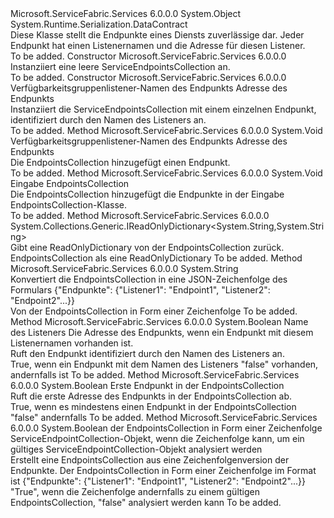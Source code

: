 <Type Name="ServiceEndpointCollection" FullName="Microsoft.ServiceFabric.Services.Communication.ServiceEndpointCollection">
  <TypeSignature Language="C#" Value="public sealed class ServiceEndpointCollection" />
  <TypeSignature Language="ILAsm" Value=".class public auto ansi sealed beforefieldinit ServiceEndpointCollection extends System.Object" />
  <TypeSignature Language="DocId" Value="T:Microsoft.ServiceFabric.Services.Communication.ServiceEndpointCollection" />
  <TypeSignature Language="VB.NET" Value="Public NotInheritable Class ServiceEndpointCollection" />
  <TypeSignature Language="F#" Value="type ServiceEndpointCollection = class" />
  <AssemblyInfo>
    <AssemblyName>Microsoft.ServiceFabric.Services</AssemblyName>
    <AssemblyVersion>6.0.0.0</AssemblyVersion>
  </AssemblyInfo>
  <Base>
    <BaseTypeName>System.Object</BaseTypeName>
  </Base>
  <Interfaces />
  <Attributes>
    <Attribute>
      <AttributeName>System.Runtime.Serialization.DataContract</AttributeName>
    </Attribute>
  </Attributes>
  <Docs>
    <summary>
            Diese Klasse stellt die Endpunkte eines Diensts zuverlässige dar. Jeder Endpunkt hat einen Listenernamen und die Adresse für diesen Listener.
            </summary>
    <remarks>To be added.</remarks>
  </Docs>
  <Members>
    <Member MemberName=".ctor">
      <MemberSignature Language="C#" Value="public ServiceEndpointCollection ();" />
      <MemberSignature Language="ILAsm" Value=".method public hidebysig specialname rtspecialname instance void .ctor() cil managed" />
      <MemberSignature Language="DocId" Value="M:Microsoft.ServiceFabric.Services.Communication.ServiceEndpointCollection.#ctor" />
      <MemberSignature Language="VB.NET" Value="Public Sub New ()" />
      <MemberType>Constructor</MemberType>
      <AssemblyInfo>
        <AssemblyName>Microsoft.ServiceFabric.Services</AssemblyName>
        <AssemblyVersion>6.0.0.0</AssemblyVersion>
      </AssemblyInfo>
      <Parameters />
      <Docs>
        <summary>
            Instanziiert eine leere ServiceEndpointsCollection an.
            </summary>
        <remarks>To be added.</remarks>
      </Docs>
    </Member>
    <Member MemberName=".ctor">
      <MemberSignature Language="C#" Value="public ServiceEndpointCollection (string listenerName, string endpointAddress);" />
      <MemberSignature Language="ILAsm" Value=".method public hidebysig specialname rtspecialname instance void .ctor(string listenerName, string endpointAddress) cil managed" />
      <MemberSignature Language="DocId" Value="M:Microsoft.ServiceFabric.Services.Communication.ServiceEndpointCollection.#ctor(System.String,System.String)" />
      <MemberSignature Language="VB.NET" Value="Public Sub New (listenerName As String, endpointAddress As String)" />
      <MemberSignature Language="F#" Value="new Microsoft.ServiceFabric.Services.Communication.ServiceEndpointCollection : string * string -&gt; Microsoft.ServiceFabric.Services.Communication.ServiceEndpointCollection" Usage="new Microsoft.ServiceFabric.Services.Communication.ServiceEndpointCollection (listenerName, endpointAddress)" />
      <MemberType>Constructor</MemberType>
      <AssemblyInfo>
        <AssemblyName>Microsoft.ServiceFabric.Services</AssemblyName>
        <AssemblyVersion>6.0.0.0</AssemblyVersion>
      </AssemblyInfo>
      <Parameters>
        <Parameter Name="listenerName" Type="System.String" />
        <Parameter Name="endpointAddress" Type="System.String" />
      </Parameters>
      <Docs>
        <param name="listenerName">Verfügbarkeitsgruppenlistener-Namen des Endpunkts</param>
        <param name="endpointAddress">Adresse des Endpunkts</param>
        <summary>
            Instanziiert die ServiceEndpointsCollection mit einem einzelnen Endpunkt, identifiziert durch den Namen des Listeners an.
            </summary>
        <remarks>To be added.</remarks>
      </Docs>
    </Member>
    <Member MemberName="AddEndpoint">
      <MemberSignature Language="C#" Value="public void AddEndpoint (string listenerName, string endpointAddress);" />
      <MemberSignature Language="ILAsm" Value=".method public hidebysig instance void AddEndpoint(string listenerName, string endpointAddress) cil managed" />
      <MemberSignature Language="DocId" Value="M:Microsoft.ServiceFabric.Services.Communication.ServiceEndpointCollection.AddEndpoint(System.String,System.String)" />
      <MemberSignature Language="VB.NET" Value="Public Sub AddEndpoint (listenerName As String, endpointAddress As String)" />
      <MemberSignature Language="F#" Value="member this.AddEndpoint : string * string -&gt; unit" Usage="serviceEndpointCollection.AddEndpoint (listenerName, endpointAddress)" />
      <MemberType>Method</MemberType>
      <AssemblyInfo>
        <AssemblyName>Microsoft.ServiceFabric.Services</AssemblyName>
        <AssemblyVersion>6.0.0.0</AssemblyVersion>
      </AssemblyInfo>
      <ReturnValue>
        <ReturnType>System.Void</ReturnType>
      </ReturnValue>
      <Parameters>
        <Parameter Name="listenerName" Type="System.String" />
        <Parameter Name="endpointAddress" Type="System.String" />
      </Parameters>
      <Docs>
        <param name="listenerName">Verfügbarkeitsgruppenlistener-Namen des Endpunkts</param>
        <param name="endpointAddress">Adresse des Endpunkts</param>
        <summary>
            Die EndpointsCollection hinzugefügt einen Endpunkt.
            </summary>
        <remarks>To be added.</remarks>
      </Docs>
    </Member>
    <Member MemberName="AddEndpoints">
      <MemberSignature Language="C#" Value="public void AddEndpoints (Microsoft.ServiceFabric.Services.Communication.ServiceEndpointCollection newEndpoints);" />
      <MemberSignature Language="ILAsm" Value=".method public hidebysig instance void AddEndpoints(class Microsoft.ServiceFabric.Services.Communication.ServiceEndpointCollection newEndpoints) cil managed" />
      <MemberSignature Language="DocId" Value="M:Microsoft.ServiceFabric.Services.Communication.ServiceEndpointCollection.AddEndpoints(Microsoft.ServiceFabric.Services.Communication.ServiceEndpointCollection)" />
      <MemberSignature Language="VB.NET" Value="Public Sub AddEndpoints (newEndpoints As ServiceEndpointCollection)" />
      <MemberSignature Language="F#" Value="member this.AddEndpoints : Microsoft.ServiceFabric.Services.Communication.ServiceEndpointCollection -&gt; unit" Usage="serviceEndpointCollection.AddEndpoints newEndpoints" />
      <MemberType>Method</MemberType>
      <AssemblyInfo>
        <AssemblyName>Microsoft.ServiceFabric.Services</AssemblyName>
        <AssemblyVersion>6.0.0.0</AssemblyVersion>
      </AssemblyInfo>
      <ReturnValue>
        <ReturnType>System.Void</ReturnType>
      </ReturnValue>
      <Parameters>
        <Parameter Name="newEndpoints" Type="Microsoft.ServiceFabric.Services.Communication.ServiceEndpointCollection" />
      </Parameters>
      <Docs>
        <param name="newEndpoints">Eingabe EndpointsCollection</param>
        <summary>
            Die EndpointsCollection hinzugefügt die Endpunkte in der Eingabe EndpointsCollection-Klasse.
            </summary>
        <remarks>To be added.</remarks>
      </Docs>
    </Member>
    <Member MemberName="ToReadOnlyDictionary">
      <MemberSignature Language="C#" Value="public System.Collections.Generic.IReadOnlyDictionary&lt;string,string&gt; ToReadOnlyDictionary ();" />
      <MemberSignature Language="ILAsm" Value=".method public hidebysig instance class System.Collections.Generic.IReadOnlyDictionary`2&lt;string, string&gt; ToReadOnlyDictionary() cil managed" />
      <MemberSignature Language="DocId" Value="M:Microsoft.ServiceFabric.Services.Communication.ServiceEndpointCollection.ToReadOnlyDictionary" />
      <MemberSignature Language="VB.NET" Value="Public Function ToReadOnlyDictionary () As IReadOnlyDictionary(Of String, String)" />
      <MemberSignature Language="F#" Value="member this.ToReadOnlyDictionary : unit -&gt; System.Collections.Generic.IReadOnlyDictionary&lt;string, string&gt;" Usage="serviceEndpointCollection.ToReadOnlyDictionary " />
      <MemberType>Method</MemberType>
      <AssemblyInfo>
        <AssemblyName>Microsoft.ServiceFabric.Services</AssemblyName>
        <AssemblyVersion>6.0.0.0</AssemblyVersion>
      </AssemblyInfo>
      <ReturnValue>
        <ReturnType>System.Collections.Generic.IReadOnlyDictionary&lt;System.String,System.String&gt;</ReturnType>
      </ReturnValue>
      <Parameters />
      <Docs>
        <summary>
            Gibt eine ReadOnlyDictionary von der EndpointsCollection zurück.
            </summary>
        <returns>EndpointsCollection als eine ReadOnlyDictionary</returns>
        <remarks>To be added.</remarks>
      </Docs>
    </Member>
    <Member MemberName="ToString">
      <MemberSignature Language="C#" Value="public override string ToString ();" />
      <MemberSignature Language="ILAsm" Value=".method public hidebysig virtual instance string ToString() cil managed" />
      <MemberSignature Language="DocId" Value="M:Microsoft.ServiceFabric.Services.Communication.ServiceEndpointCollection.ToString" />
      <MemberSignature Language="VB.NET" Value="Public Overrides Function ToString () As String" />
      <MemberSignature Language="F#" Value="override this.ToString : unit -&gt; string" Usage="serviceEndpointCollection.ToString " />
      <MemberType>Method</MemberType>
      <AssemblyInfo>
        <AssemblyName>Microsoft.ServiceFabric.Services</AssemblyName>
        <AssemblyVersion>6.0.0.0</AssemblyVersion>
      </AssemblyInfo>
      <ReturnValue>
        <ReturnType>System.String</ReturnType>
      </ReturnValue>
      <Parameters />
      <Docs>
        <summary>
            Konvertiert die EndpointsCollection in eine JSON-Zeichenfolge des Formulars {"Endpunkte": {"Listener1": "Endpoint1", "Listener2": "Endpoint2"...}}
            </summary>
        <returns>Von der EndpointsCollection in Form einer Zeichenfolge</returns>
        <remarks>To be added.</remarks>
      </Docs>
    </Member>
    <Member MemberName="TryGetEndpointAddress">
      <MemberSignature Language="C#" Value="public bool TryGetEndpointAddress (string listenerName, out string endpointAddress);" />
      <MemberSignature Language="ILAsm" Value=".method public hidebysig instance bool TryGetEndpointAddress(string listenerName, [out] string&amp; endpointAddress) cil managed" />
      <MemberSignature Language="DocId" Value="M:Microsoft.ServiceFabric.Services.Communication.ServiceEndpointCollection.TryGetEndpointAddress(System.String,System.String@)" />
      <MemberSignature Language="VB.NET" Value="Public Function TryGetEndpointAddress (listenerName As String, ByRef endpointAddress As String) As Boolean" />
      <MemberSignature Language="F#" Value="member this.TryGetEndpointAddress : string *  -&gt; bool" Usage="serviceEndpointCollection.TryGetEndpointAddress (listenerName, endpointAddress)" />
      <MemberType>Method</MemberType>
      <AssemblyInfo>
        <AssemblyName>Microsoft.ServiceFabric.Services</AssemblyName>
        <AssemblyVersion>6.0.0.0</AssemblyVersion>
      </AssemblyInfo>
      <ReturnValue>
        <ReturnType>System.Boolean</ReturnType>
      </ReturnValue>
      <Parameters>
        <Parameter Name="listenerName" Type="System.String" />
        <Parameter Name="endpointAddress" Type="System.String&amp;" RefType="out" />
      </Parameters>
      <Docs>
        <param name="listenerName">Name des Listeners</param>
        <param name="endpointAddress">Die Adresse des Endpunkts, wenn ein Endpunkt mit diesem Listenernamen vorhanden ist.</param>
        <summary>
            Ruft den Endpunkt identifiziert durch den Namen des Listeners an.
            </summary>
        <returns>True, wenn ein Endpunkt mit dem Namen des Listeners "false" vorhanden, andernfalls ist</returns>
        <remarks>To be added.</remarks>
      </Docs>
    </Member>
    <Member MemberName="TryGetFirstEndpointAddress">
      <MemberSignature Language="C#" Value="public bool TryGetFirstEndpointAddress (out string endpointAddress);" />
      <MemberSignature Language="ILAsm" Value=".method public hidebysig instance bool TryGetFirstEndpointAddress([out] string&amp; endpointAddress) cil managed" />
      <MemberSignature Language="DocId" Value="M:Microsoft.ServiceFabric.Services.Communication.ServiceEndpointCollection.TryGetFirstEndpointAddress(System.String@)" />
      <MemberSignature Language="VB.NET" Value="Public Function TryGetFirstEndpointAddress (ByRef endpointAddress As String) As Boolean" />
      <MemberSignature Language="F#" Value="member this.TryGetFirstEndpointAddress :  -&gt; bool" Usage="serviceEndpointCollection.TryGetFirstEndpointAddress endpointAddress" />
      <MemberType>Method</MemberType>
      <AssemblyInfo>
        <AssemblyName>Microsoft.ServiceFabric.Services</AssemblyName>
        <AssemblyVersion>6.0.0.0</AssemblyVersion>
      </AssemblyInfo>
      <ReturnValue>
        <ReturnType>System.Boolean</ReturnType>
      </ReturnValue>
      <Parameters>
        <Parameter Name="endpointAddress" Type="System.String&amp;" RefType="out" />
      </Parameters>
      <Docs>
        <param name="endpointAddress">Erste Endpunkt in der EndpointsCollection</param>
        <summary>
            Ruft die erste Adresse des Endpunkts in der EndpointsCollection ab.
            </summary>
        <returns>True, wenn es mindestens einen Endpunkt in der EndpointsCollection "false" andernfalls</returns>
        <remarks>To be added.</remarks>
      </Docs>
    </Member>
    <Member MemberName="TryParseEndpointsString">
      <MemberSignature Language="C#" Value="public static bool TryParseEndpointsString (string endpointsString, out Microsoft.ServiceFabric.Services.Communication.ServiceEndpointCollection serviceEndpoints);" />
      <MemberSignature Language="ILAsm" Value=".method public static hidebysig bool TryParseEndpointsString(string endpointsString, [out] class Microsoft.ServiceFabric.Services.Communication.ServiceEndpointCollection&amp; serviceEndpoints) cil managed" />
      <MemberSignature Language="DocId" Value="M:Microsoft.ServiceFabric.Services.Communication.ServiceEndpointCollection.TryParseEndpointsString(System.String,Microsoft.ServiceFabric.Services.Communication.ServiceEndpointCollection@)" />
      <MemberSignature Language="VB.NET" Value="Public Shared Function TryParseEndpointsString (endpointsString As String, ByRef serviceEndpoints As ServiceEndpointCollection) As Boolean" />
      <MemberSignature Language="F#" Value="static member TryParseEndpointsString : string *  -&gt; bool" Usage="Microsoft.ServiceFabric.Services.Communication.ServiceEndpointCollection.TryParseEndpointsString (endpointsString, serviceEndpoints)" />
      <MemberType>Method</MemberType>
      <AssemblyInfo>
        <AssemblyName>Microsoft.ServiceFabric.Services</AssemblyName>
        <AssemblyVersion>6.0.0.0</AssemblyVersion>
      </AssemblyInfo>
      <ReturnValue>
        <ReturnType>System.Boolean</ReturnType>
      </ReturnValue>
      <Parameters>
        <Parameter Name="endpointsString" Type="System.String" />
        <Parameter Name="serviceEndpoints" Type="Microsoft.ServiceFabric.Services.Communication.ServiceEndpointCollection&amp;" RefType="out" />
      </Parameters>
      <Docs>
        <param name="endpointsString">der EndpointsCollection in Form einer Zeichenfolge</param>
        <param name="serviceEndpoints">ServiceEndpointCollection-Objekt, wenn die Zeichenfolge kann, um ein gültiges ServiceEndpointCollection-Objekt analysiert werden</param>
        <summary>
            Erstellt eine EndpointsCollection aus eine Zeichenfolgenversion der Endpunkte. Der EndpointsCollection in Form einer Zeichenfolge im Format ist {"Endpunkte": {"Listener1": "Endpoint1", "Listener2": "Endpoint2"...}}
            </summary>
        <returns>"True", wenn die Zeichenfolge andernfalls zu einem gültigen EndpointsCollection, "false" analysiert werden kann</returns>
        <remarks>To be added.</remarks>
      </Docs>
    </Member>
  </Members>
</Type>